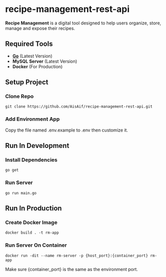 # recipe-management-rest-api
__Recipe Management__ is a digital tool designed to help users organize, store, manage and expose their recipes.

## Required Tools
- [__Go__](https://go.dev/doc/install) (Latest Version)
- __MySQL Server__ (Latest Version)
- __Docker__ (For Production)

## Setup Project
### Clone Repo
```
git clone https://github.com/AisAif/recipe-management-rest-api.git
```
### Add Environment App
Copy the file named .env.example to .env then customize it.

## Run In Development
### Install Dependencies
```
go get
```
### Run Server
```
go run main.go
```
## Run In Production
### Create Docker Image
```
docker build . -t rm-app
```
### Run Server On Container
```
docker run -dit --name rm-server -p {host_port}:{container_port} rm-app
```
Make sure {container_port} is the same as the environment port.